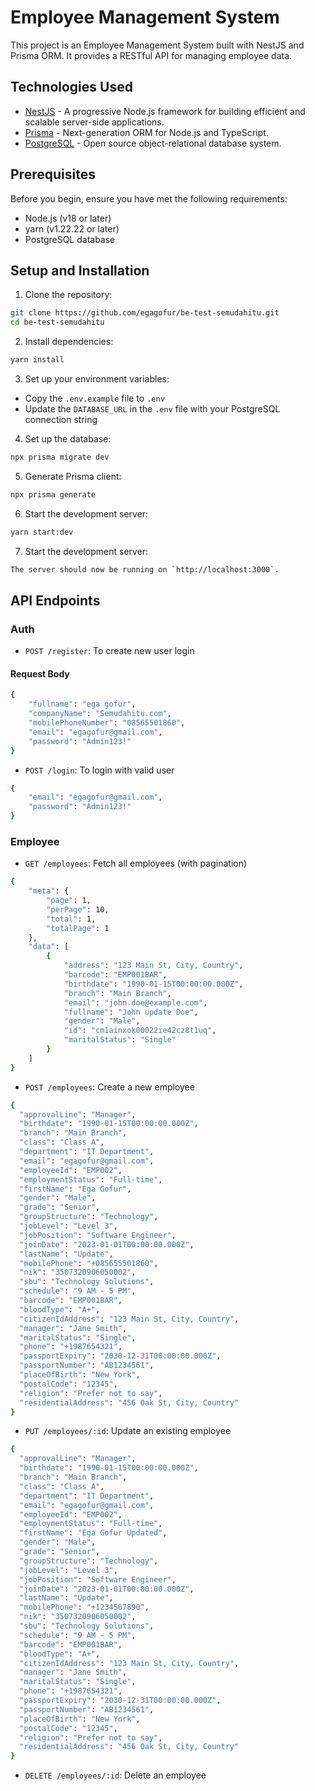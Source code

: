# Employee Management System

This project is an Employee Management System built with NestJS and Prisma ORM. It provides a RESTful API for managing employee data.

## Technologies Used

- [NestJS](https://nestjs.com/) - A progressive Node.js framework for building efficient and scalable server-side applications.
- [Prisma](https://www.prisma.io/) - Next-generation ORM for Node.js and TypeScript.
- [PostgreSQL](https://www.postgresql.org/) - Open source object-relational database system.

## Prerequisites

Before you begin, ensure you have met the following requirements:

- Node.js (v18 or later)
- yarn (v1.22.22 or later)
- PostgreSQL database

## Setup and Installation

1. Clone the repository:

```bash
git clone https://github.com/egagofur/be-test-semudahitu.git
cd be-test-semudahitu
```

2. Install dependencies:

```bash
yarn install
```

3. Set up your environment variables:

- Copy the `.env.example` file to `.env`
- Update the `DATABASE_URL` in the `.env` file with your PostgreSQL connection string

4. Set up the database:

```bash
npx prisma migrate dev
```

5. Generate Prisma client:

```bash
npx prisma generate
```

6. Start the development server:

```bash
yarn start:dev
```

7. Start the development server:

```bash
The server should now be running on `http://localhost:3000`.
```

## API Endpoints

### Auth

- `POST /register`: To create new user login

#### Request Body

```bash
{
    "fullname": "ega gofur",
    "companyName": "Semudahitu.com",
    "mobilePhoneNumber": "08565501860",
    "email": "egagofur@gmail.com",
    "password": "Admin123!"
}
```

- `POST /login`: To login with valid user

```bash
{
    "email": "egagofur@gmail.com",
    "password": "Admin123!"
}
```

### Employee

- `GET /employees`: Fetch all employees (with pagination)

```bash
{
    "meta": {
        "page": 1,
        "perPage": 10,
        "total": 1,
        "totalPage": 1
    },
    "data": [
        {
            "address": "123 Main St, City, Country",
            "barcode": "EMP001BAR",
            "birthdate": "1990-01-15T00:00:00.000Z",
            "branch": "Main Branch",
            "email": "john.doe@example.com",
            "fullname": "John update Doe",
            "gender": "Male",
            "id": "cm1ainxok00022ie42cz8t1uq",
            "maritalStatus": "Single"
        }
    ]
}
```

- `POST /employees`: Create a new employee

```bash
{
  "approvalLine": "Manager",
  "birthdate": "1990-01-15T00:00:00.000Z",
  "branch": "Main Branch",
  "class": "Class A",
  "department": "IT Department",
  "email": "egagofur@gmail.com",
  "employeeId": "EMP002",
  "employmentStatus": "Full-time",
  "firstName": "Ega Gofur",
  "gender": "Male",
  "grade": "Senior",
  "groupStructure": "Technology",
  "jobLevel": "Level 3",
  "jobPosition": "Software Engineer",
  "joinDate": "2023-01-01T00:00:00.000Z",
  "lastName": "Update",
  "mobilePhone": "+085655501860",
  "nik": "3507320906050002",
  "sbu": "Technology Solutions",
  "schedule": "9 AM - 5 PM",
  "barcode": "EMP001BAR",
  "bloodType": "A+",
  "citizenIdAddress": "123 Main St, City, Country",
  "manager": "Jane Smith",
  "maritalStatus": "Single",
  "phone": "+1987654321",
  "passportExpiry": "2030-12-31T00:00:00.000Z",
  "passportNumber": "AB1234561",
  "placeOfBirth": "New York",
  "postalCode": "12345",
  "religion": "Prefer not to say",
  "residentialAddress": "456 Oak St, City, Country"
}
```

- `PUT /employees/:id`: Update an existing employee
``` bash
{
  "approvalLine": "Manager",
  "birthdate": "1990-01-15T00:00:00.000Z",
  "branch": "Main Branch",
  "class": "Class A",
  "department": "IT Department",
  "email": "egagofur@gmail.com",
  "employeeId": "EMP002",
  "employmentStatus": "Full-time",
  "firstName": "Ega Gofur Updated",
  "gender": "Male",
  "grade": "Senior",
  "groupStructure": "Technology",
  "jobLevel": "Level 3",
  "jobPosition": "Software Engineer",
  "joinDate": "2023-01-01T00:00:00.000Z",
  "lastName": "Update",
  "mobilePhone": "+1234567890",
  "nik": "3507320906050002",
  "sbu": "Technology Solutions",
  "schedule": "9 AM - 5 PM",
  "barcode": "EMP001BAR",
  "bloodType": "A+",
  "citizenIdAddress": "123 Main St, City, Country",
  "manager": "Jane Smith",
  "maritalStatus": "Single",
  "phone": "+1987654321",
  "passportExpiry": "2030-12-31T00:00:00.000Z",
  "passportNumber": "AB1234561",
  "placeOfBirth": "New York",
  "postalCode": "12345",
  "religion": "Prefer not to say",
  "residentialAddress": "456 Oak St, City, Country"
}
```
- `DELETE /employees/:id`: Delete an employee
